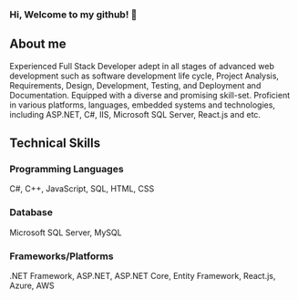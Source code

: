 ### Hi, Welcome to my github! 👋

## About me

Experienced Full Stack Developer adept in all stages of advanced web development such as software development life cycle, Project Analysis, Requirements, Design, Development, Testing, and Deployment and Documentation. Equipped with a diverse and promising skill-set. Proficient in various platforms, languages, embedded systems and technologies, including ASP.NET, C#, IIS, Microsoft SQL Server, React.js and etc. 
<br>
## Technical Skills

### Programming Languages
C#, C++, JavaScript, SQL, HTML, CSS
### Database
Microsoft SQL Server, MySQL
### Frameworks/Platforms
.NET Framework, ASP.NET, ASP.NET Core, Entity Framework, React.js, Azure, AWS
<!--
**supercoder-m-d/supercoder-m-d** is a ✨ _special_ ✨ repository because its `README.md` (this file) appears on your GitHub profile.

Here are some ideas to get you started:

- 🔭 I’m currently working on ...
- 🌱 I’m currently learning ...
- 👯 I’m looking to collaborate on ...
- 🤔 I’m looking for help with ...
- 💬 Ask me about ...
- 📫 How to reach me: ...
- 😄 Pronouns: ...
- ⚡ Fun fact: ...
-->
